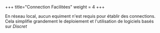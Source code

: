+++
title="Connection Facilitées"
weight = 4
+++

En réseau local, aucun equiment n'est requis pour établir des connections. Cela simplifie grandement le deploiement et l'utilisation de logiciels basés sur *Discret*
